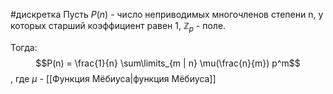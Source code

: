 #дискретка 
Пусть $P(n)$ - число неприводимых многочленов степени n, у которых старший коэффициент равен 1, $\mathbb{Z}_p$ - поле.

Тогда: $$P(n) = \frac{1}{n} \sum\limits_{m | n} \mu(\frac{n}{m}) p^m$$, где $\mu$ - [[Функция Мёбиуса|функция Мёбиуса]]